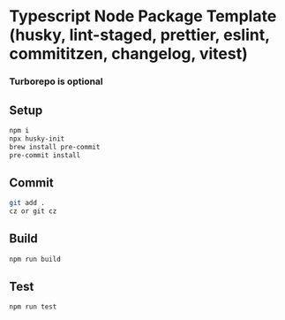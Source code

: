 # Typescript Node Package Template (husky, lint-staged, prettier, eslint, commititzen, changelog, vitest)

### Turborepo is optional

## Setup

```bash
npm i
npx husky-init
brew install pre-commit
pre-commit install
```

## Commit

```bash
git add .
cz or git cz
```

## Build

```js
npm run build
```

## Test

```js
npm run test
```
